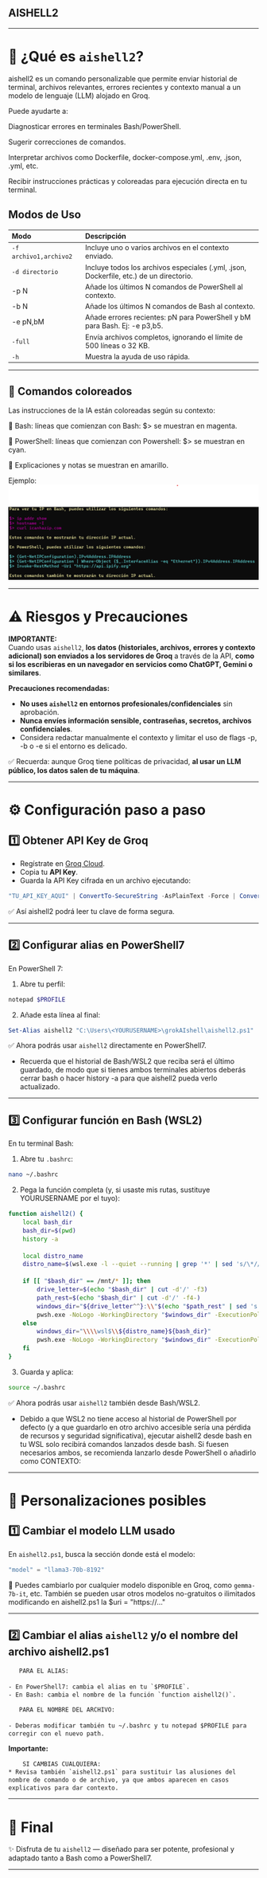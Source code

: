 ## AISHELL2

---

# 🚀 ¿Qué es `aishell2`?

aishell2 es un comando personalizable que permite enviar historial de terminal, archivos relevantes, errores recientes y contexto manual a un modelo de lenguaje (LLM) alojado en Groq.

Puede ayudarte a:

Diagnosticar errores en terminales Bash/PowerShell.

Sugerir correcciones de comandos.

Interpretar archivos como Dockerfile, docker-compose.yml, .env, .json, .yml, etc.

Recibir instrucciones prácticas y coloreadas para ejecución directa en tu terminal.



## Modos de Uso

| Modo | Descripción |
|:--|:--|
| `-f archivo1,archivo2` | Incluye uno o varios archivos en el contexto enviado. |
| `-d directorio` | Incluye todos los archivos especiales (.yml, .json, Dockerfile, etc.) de un directorio. |
| -p N	| Añade los últimos N comandos de PowerShell al contexto. |
| -b N	| Añade los últimos N comandos de Bash al contexto. |
| -e pN,bM	| Añade errores recientes: pN para PowerShell y bM para Bash. Ej: -e p3,b5. |
| `-full` | Envía archivos completos, ignorando el límite de 500 líneas o 32 KB. |
| `-h` | Muestra la ayuda de uso rápida. |

---

## 🎨 Comandos coloreados

Las instrucciones de la IA están coloreadas según su contexto:

💜 Bash: líneas que comienzan con Bash: $> se muestran en magenta.

💙 PowerShell: líneas que comienzan con Powershell: $> se muestran en cyan.

💛 Explicaciones y notas se muestran en amarillo.

Ejemplo:
![Salida de ejemplo con colores](EjemploAISHELL2.png)

---

# ⚠️ Riesgos y Precauciones

**IMPORTANTE:**  
Cuando usas `aishell2`, **los datos (historiales, archivos, errores y contexto adicional) son enviados a los servidores de Groq** a través de la API, **como si los escribieras en un navegador en servicios como ChatGPT, Gemini o similares**.

**Precauciones recomendadas:**

- **No uses `aishell2` en entornos profesionales/confidenciales** sin aprobación.
- **Nunca envíes información sensible, contraseñas, secretos, archivos confidenciales**.
 - Considera redactar manualmente el contexto y limitar el uso de flags -p, -b o -e si el entorno es delicado.

✅ Recuerda: aunque Groq tiene políticas de privacidad, **al usar un LLM público, los datos salen de tu máquina**.

---

# ⚙️ Configuración paso a paso

## 1️⃣ Obtener API Key de Groq

- Regístrate en [Groq Cloud](https://console.groq.com/).
- Copia tu **API Key**.
- Guarda la API Key cifrada en un archivo ejecutando:

```powershell
"TU_API_KEY_AQUI" | ConvertTo-SecureString -AsPlainText -Force | ConvertFrom-SecureString | Set-Content -Path "$env:USERPROFILE\.groq_api_key"
```

✅ Así aishell2 podrá leer tu clave de forma segura.

---

## 2️⃣ Configurar alias en PowerShell7

En PowerShell 7:

1. Abre tu perfil:

```powershell
notepad $PROFILE
```

2. Añade esta línea al final:

```powershell
Set-Alias aishell2 "C:\Users\<YOURUSERNAME>\grokAIshell\aishell2.ps1"
```

✅ Ahora podrás usar `aishell2` directamente en PowerShell7.

* Recuerda que el historial de Bash/WSL2 que reciba será el último guardado, de modo que si tienes ambos terminales abiertos deberás cerrar bash o hacer history -a para que aishell2 pueda verlo actualizado.

---

## 3️⃣ Configurar función en Bash (WSL2)

En tu terminal Bash:

1. Abre tu `.bashrc`:

```bash
nano ~/.bashrc
```

2. Pega la función completa (y, si usaste mis rutas, sustituye YOURUSERNAME por el tuyo):

```bash
function aishell2() {
    local bash_dir
    bash_dir=$(pwd)
    history -a

    local distro_name
    distro_name=$(wsl.exe -l --quiet --running | grep '*' | sed 's/\*//g' | awk '{$1=$1};1')

    if [[ "$bash_dir" == /mnt/* ]]; then
        drive_letter=$(echo "$bash_dir" | cut -d'/' -f3)
        path_rest=$(echo "$bash_dir" | cut -d'/' -f4-)
        windows_dir="${drive_letter^^}:\\"$(echo "$path_rest" | sed 's|/|\\|g')
        pwsh.exe -NoLogo -WorkingDirectory "$windows_dir" -ExecutionPolicy Bypass -File C:\\Users\\<YOURUSERNAME>\\grokAIshell\\aishell2.ps1 "$@"
    else
        windows_dir="\\\\wsl$\\${distro_name}${bash_dir}"
        pwsh.exe -NoLogo -WorkingDirectory "$windows_dir" -ExecutionPolicy Bypass -File C:\\Users\\<YOURUSERNAME>\\grokAIshell\\aishell2.ps1 "$@"
    fi
}
```

3. Guarda y aplica:

```bash
source ~/.bashrc
```

✅ Ahora podrás usar `aishell2` también desde Bash/WSL2.

* Debido a que WSL2 no tiene acceso al historial de PowerShell por defecto (y a que guardarlo en otro archivo accesible sería una pérdida de recursos y seguridad significativa), ejecutar aishell2 desde bash en tu WSL solo recibirá comandos lanzados desde bash. Si fuesen necesarios ambos, se recomienda lanzarlo desde PowerShell o añadirlo como CONTEXTO:

---

# 🔧 Personalizaciones posibles

## 1️⃣ Cambiar el modelo LLM usado

En `aishell2.ps1`, busca la sección donde está el modelo:

```powershell
"model" = "llama3-70b-8192"
```

🔸 Puedes cambiarlo por cualquier modelo disponible en Groq, como `gemma-7b-it`, etc. 
También se pueden usar otros modelos no-gratuitos o ilimitados modificando en aishell2.ps1 la $uri = "https://..."

---

## 2️⃣ Cambiar el alias `aishell2` y/o el nombre del archivo aishell2.ps1
```
   PARA EL ALIAS:
  
- En PowerShell7: cambia el alias en tu `$PROFILE`.
- En Bash: cambia el nombre de la función `function aishell2()`.
```
```
   PARA EL NOMBRE DEL ARCHIVO:
   
- Deberas modificar también tu ~/.bashrc y tu notepad $PROFILE para corregir con el nuevo path.
```
  
**Importante:**
```
    SI CAMBIAS CUALQUIERA:
* Revisa también `aishell2.ps1` para sustituir las alusiones del nombre de comando o de archivo, ya que ambos aparecen en casos explicativos para dar contexto.

```
---

# 🏁 Final

✨ Disfruta de tu `aishell2` — diseñado para ser potente, profesional y adaptado tanto a Bash como a PowerShell7.

---
